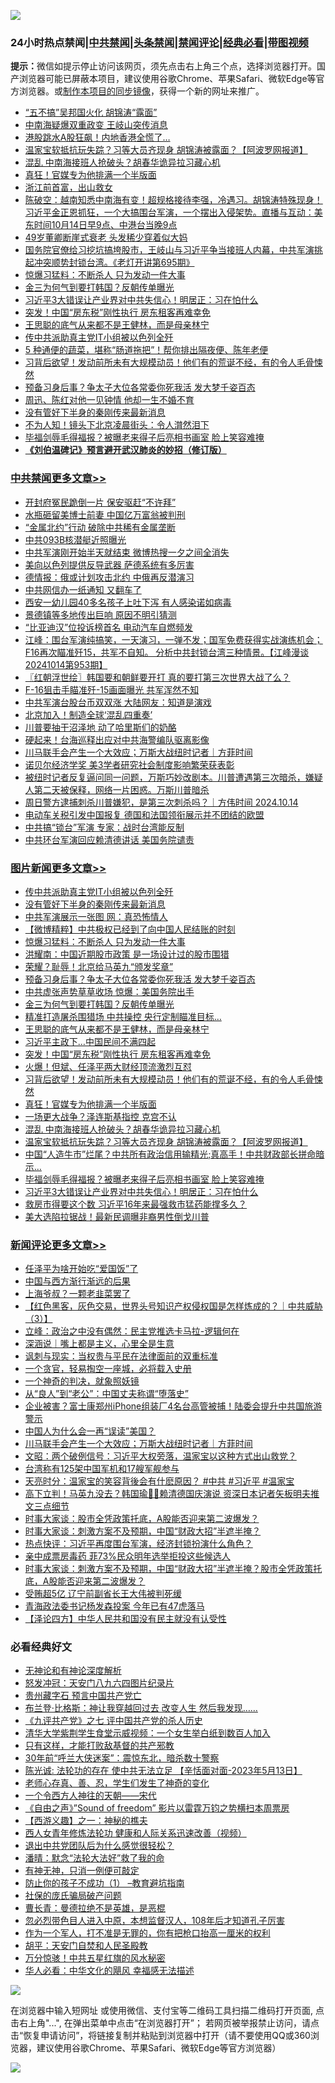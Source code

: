 ![](https://raw.githubusercontent.com/jsvpn/jsproxy/dev/64photo/fqnews-qr.jpg)

<div id="tt">
<h3>24小时热点禁闻|<a href="#%E4%B8%AD%E5%85%B1%E7%A6%81%E9%97%BB%E6%9B%B4%E5%A4%9A%E6%96%87%E7%AB%A0">中共禁闻</a>|<a href="#%E5%9B%BE%E7%89%87%E6%96%B0%E9%97%BB%E6%9B%B4%E5%A4%9A%E6%96%87%E7%AB%A0">头条禁闻</a>|<a href="#%E6%96%B0%E9%97%BB%E8%AF%84%E8%AE%BA%E6%9B%B4%E5%A4%9A%E6%96%87%E7%AB%A0">禁闻评论|<a href="#%E5%BF%85%E7%9C%8B%E7%BB%8F%E5%85%B8%E5%A5%BD%E6%96%87">经典必看</a>|<a href="https://696153.xyz/3" target="_blank">带图视频</a></h3>
<div><b>提示：</b>微信如提示停止访问该网页，须先点击右上角三个点，选择浏览器打开。国产浏览器可能已屏蔽本项目，建议使用谷歌Chrome、苹果Safari、微软Edge等官方浏览器。或<a href="%E5%88%B6%E4%BD%9Cgit%E7%A6%81%E9%97%BB%E9%95%9C%E5%83%8F.md">制作本项目的同步镜像</a>，获得一个新的网址来推广。</div>
<ul>

<li><a href="/cbnews/20241014/2101569.md">“五不搞”吴邦国火化 胡锦涛“露面”</a></li>
<li><a href="/baitai/20241014/2101595.md">中南海疑爆双重政变 王岐山突传消息</a></li>
<li><a href="/baitai/20241014/2101579.md">港股跳水A股狂飙！内地香港全慌了…</a></li>
<li><a href="/topimagenews/20241015/2101802.md">温家宝软抵抗玩失踪？习等大员齐现身 胡锦涛被露面？【阿波罗网报道】</a></li>
<li><a href="/topimagenews/20241015/2101803.md">混乱 中南海接班人抢破头？胡春华诡异拉习藏心机</a></li>
<li><a href="/topimagenews/20241015/2101811.md">真狂！官媒专为他排满一个半版面</a></li>
<li><a href="/finance/20241014/2101622.md">浙江前首富，出山救女</a></li>
<li><a href="/sohnews/20241014/2101573.md">陈破空：越南知悉中南海有变！超规格接待李强，冷遇习。胡锦涛特殊现身！习近平金正恩抓狂，一个大搞围台军演，一个摆出入侵架势。直播与互动：美东时间10月14日早9点、中港台当晚9点</a></li>
<li><a href="/yule/20241015/2101729.md">49岁董卿断崖式衰老 头发稀少穿着似大妈</a></li>
<li><a href="/sohnews/20241014/2101528.md">国务院官僚给习挖坑搞垮股市，王岐山与习近平争当接班人内幕，中共军演挑起冲突顺势封锁台湾。《老灯开讲第695期》</a></li>
<li><a href="/topimagenews/20241015/2101905.md">惊爆习猛料：不断杀人 只为发动一件大事</a></li>
<li><a href="/topimagenews/20241015/2101877.md">金三为何气到要打韩国？反朝传单曝光</a></li>
<li><a href="/topimagenews/20241015/2101707.md">习近平3大错误让产业界对中共失信心！明居正：习在怕什么</a></li>
<li><a href="/topimagenews/20241015/2101852.md">突发！中国“房东税”刚性执行 房东租客再难幸免</a></li>
<li><a href="/topimagenews/20241015/2101854.md">王思聪的底气从来都不是王健林，而是母亲林宁</a></li>
<li><a href="/topimagenews/20241015/2101947.md">传中共派助真主党IT小组被以色列全歼</a></li>
<li><a href="/health/20241014/2101558.md">5 种通便的蔬菜，堪称“肠道拖把”！帮你排出隔夜便、陈年老便</a></li>
<li><a href="/topimagenews/20241015/2101829.md">习背后欲望！发动前所未有大规模动员！他们有的荒诞不经，有的令人毛骨悚然</a></li>
<li><a href="/topimagenews/20241015/2101879.md">预备习身后事？争太子大位各常委你死我活 发大梦千姿百态</a></li>
<li><a href="/yule/20241015/2101730.md">周迅、陈红对他一见钟情 他却一生不婚不育</a></li>
<li><a href="/topimagenews/20241015/2101946.md">没有管好下半身的秦刚传来最新消息</a></li>
<li><a href="/cnnews/20241015/2101805.md">不为人知！镜头下北京凌晨街头：令人潸然泪下</a></li>
<li><a href="/topimagenews/20241015/2101752.md">毕福剑辱毛得福报？被曝老来得子后亮相书画室 脸上笑容难掩</a></li>
<li><b><a href="/comments/20200207/1272816.md" target="_blank">《刘伯温碑记》预言避开武汉肺炎的妙招（修订版）</a></b></li>
</ul>
</div>

<div class="catlist">
<h3><a href="/cbnews/" target="_blank">中共禁闻</a><span><a href="/cbnews/" target="_blank" rel="nofollow">更多文章>></a></span></h3>
<ul>
<li><a href="/cbnews/20241015/2102000.md" target="_blank">开封府冤民跪倒一片 保安驱赶“不许拜”</a></li>
<li><a href="/cbnews/20241015/2101999.md" target="_blank">水瓶砸留美博士前妻 中国亿万富翁被判刑</a></li>
<li><a href="/cbnews/20241015/2101983.md" target="_blank">“金属北约”行动 破除中共稀有金属垄断</a></li>
<li><a href="/cbnews/20241015/2101982.md" target="_blank">中共093B核潜艇近照曝光</a></li>
<li><a href="/cbnews/20241015/2101981.md" target="_blank">中共军演刚开始半天就结束 微博热搜一夕之间全消失</a></li>
<li><a href="/cbnews/20241015/2101980.md" target="_blank">美向以色列提供反导武器 萨德系统有多厉害</a></li>
<li><a href="/cbnews/20241015/2101979.md" target="_blank">德情报：俄或计划攻击北约 中俄再反潜演习</a></li>
<li><a href="/cbnews/20241015/2101978.md" target="_blank">中共网信办一纸通知 又翻车了</a></li>
<li><a href="/cbnews/20241015/2101977.md" target="_blank">西安一幼儿园40多名孩子上吐下泻 有人感染诺如病毒</a></li>
<li><a href="/cbnews/20241015/2101976.md" target="_blank">景德镇等多地传出巨响 原因不明引猜测</a></li>
<li><a href="/cbnews/20241015/2101975.md" target="_blank">“比亚迪汉”位投诉榜首名 电动汽车自燃频发</a></li>
<li><a href="/cbnews/20241015/2101958.md" target="_blank">江峰：围台军演纯搞笑，一天演习，一弹不发；国军免费获得实战演练机会；F16再次瞄准歼15，共军不自知。 分析中共封锁台湾三种情景。【江峰漫谈20241014第953期】</a></li>
<li><a href="/cbnews/20241015/2101953.md" target="_blank">〖红朝浮世绘〗韩国要和朝鲜要开打 真的要打第三次世界大战了么？</a></li>
<li><a href="/cbnews/20241015/2101948.md" target="_blank">F-16狙击手瞄准歼-15画面曝光 共军浑然不知</a></li>
<li><a href="/cbnews/20241015/2101907.md" target="_blank">中共军演台股台币双双涨 大陆网友：知道是演戏</a></li>
<li><a href="/cbnews/20241015/2101881.md" target="_blank">北京加入！制造全球‘混乱四重奏’</a></li>
<li><a href="/cbnews/20241015/2101686.md" target="_blank">川普要抽干沼泽地  动了哈里斯们的奶酪</a></li>
<li><a href="/cbnews/20241015/2101831.md" target="_blank">硬起来！台海巡释出应对中共海警编队驱离影像</a></li>
<li><a href="/comments/20241015/2101828.md" target="_blank">川马联手会产生一个大效应；万斯大战纽时记者｜方菲时间</a></li>
<li><a href="/cbnews/20241014/2101648.md" target="_blank">诺贝尔经济学奖 美3学者研究社会制度影响繁荣获表彰</a></li>
<li><a href="/comments/20241014/2101634.md" target="_blank">被纽时记者反复逼问同一问题，万斯巧妙改剧本。川普遭遇第三次暗杀，嫌疑人第二天被保释，网络一片困惑。万斯川普暗杀</a></li>
<li><a href="/comments/20241014/2101631.md" target="_blank">周日警方逮捕刺杀川普嫌犯，是第三次刺杀吗？｜方伟时间 2024.10.14</a></li>
<li><a href="/cbnews/20241014/2101620.md" target="_blank">电动车关税引发中国报复 德国和法国领衔展示并不团结的欧盟</a></li>
<li><a href="/cbnews/20241014/2101619.md" target="_blank">中共搞“锁台”军演 专家：战时台湾能反制</a></li>
<li><a href="/cbnews/20241014/2101618.md" target="_blank">中共环台军演回应赖清德讲话 美国务院谴责</a></li>

</ul>
</div>
<div class="catlist">
<h3><a href="/topimagenews/" target="_blank">图片新闻</a><span><a href="/topimagenews/" target="_blank" rel="nofollow">更多文章>></a></span></h3>
<ul>
<li><a href="/topimagenews/20241015/2101947.md" target="_blank">传中共派助真主党IT小组被以色列全歼</a></li>
<li><a href="/topimagenews/20241015/2101946.md" target="_blank">没有管好下半身的秦刚传来最新消息</a></li>
<li><a href="/topimagenews/20241015/2101945.md" target="_blank">中共军演展示一张图 网：真恐怖情人</a></li>
<li><a href="/topimagenews/20241015/2101937.md" target="_blank">【微博精粹】中共极权已经到了向中国人民结账的时刻</a></li>
<li><a href="/topimagenews/20241015/2101905.md" target="_blank">惊爆习猛料：不断杀人 只为发动一件大事</a></li>
<li><a href="/topimagenews/20241015/2101904.md" target="_blank">洪耀南：中国近期股市政策 是一场设计过的股市围猎</a></li>
<li><a href="/topimagenews/20241015/2101880.md" target="_blank">荣耀？耻辱！北京给马英九“颁发奖章”</a></li>
<li><a href="/topimagenews/20241015/2101879.md" target="_blank">预备习身后事？争太子大位各常委你死我活 发大梦千姿百态</a></li>
<li><a href="/topimagenews/20241015/2101878.md" target="_blank">中共虚张声势草草收场 惊爆：美国务院出手</a></li>
<li><a href="/topimagenews/20241015/2101877.md" target="_blank">金三为何气到要打韩国？反朝传单曝光</a></li>
<li><a href="/topimagenews/20241015/2101855.md" target="_blank">精准打造屠杀围猎场 中共操控 央行定制瞄准目标…</a></li>
<li><a href="/topimagenews/20241015/2101854.md" target="_blank">王思聪的底气从来都不是王健林，而是母亲林宁</a></li>
<li><a href="/topimagenews/20241015/2101853.md" target="_blank">习近平主政下…中国民间不满四起</a></li>
<li><a href="/topimagenews/20241015/2101852.md" target="_blank">突发！中国“房东税”刚性执行 房东租客再难幸免</a></li>
<li><a href="/topimagenews/20241015/2101830.md" target="_blank">火爆！但斌、任泽平两大财经顶流激烈互怼</a></li>
<li><a href="/topimagenews/20241015/2101829.md" target="_blank">习背后欲望！发动前所未有大规模动员！他们有的荒诞不经，有的令人毛骨悚然</a></li>
<li><a href="/topimagenews/20241015/2101811.md" target="_blank">真狂！官媒专为他排满一个半版面</a></li>
<li><a href="/topimagenews/20241015/2101810.md" target="_blank">一场更大战争？泽连斯基指控 克宫不认</a></li>
<li><a href="/topimagenews/20241015/2101803.md" target="_blank">混乱 中南海接班人抢破头？胡春华诡异拉习藏心机</a></li>
<li><a href="/topimagenews/20241015/2101802.md" target="_blank">温家宝软抵抗玩失踪？习等大员齐现身 胡锦涛被露面？【阿波罗网报道】</a></li>
<li><a href="/topimagenews/20241015/2101801.md" target="_blank">中国“人造牛市”烂尾？中共所有政治信用输精光;真高手！中共财政部长拼命暗示…</a></li>
<li><a href="/topimagenews/20241015/2101752.md" target="_blank">毕福剑辱毛得福报？被曝老来得子后亮相书画室 脸上笑容难掩</a></li>
<li><a href="/topimagenews/20241015/2101707.md" target="_blank">习近平3大错误让产业界对中共失信心！明居正：习在怕什么</a></li>
<li><a href="/topimagenews/20241015/2101706.md" target="_blank">救房市得要这个数 习近平16年来最强救市猛药能撑多久？</a></li>
<li><a href="/topimagenews/20241014/2101678.md" target="_blank">美大选陷拉锯战！最新民调曝非裔男性倒戈川普</a></li>

</ul>
</div>
<div class="catlist">
<h3><a href="/comments/" target="_blank">新闻评论</a><span><a href="/comments/" target="_blank" rel="nofollow">更多文章>></a></span></h3>
<ul>
<li><a href="/comments/20241015/2102008.md" target="_blank">任泽平为啥开始吃“爱国饭”了</a></li>
<li><a href="/comments/20241015/2102007.md" target="_blank">中国与西方渐行渐远的后果</a></li>
<li><a href="/comments/20241015/2101989.md" target="_blank">上海爷叔？一颗老韭菜罢了</a></li>
<li><a href="/comments/20241015/2101974.md" target="_blank">【红色黑客，灰色交易，世界头号知识产权侵权国是怎样炼成的？｜中共威胁（3）】</a></li>
<li><a href="/comments/20241015/2101939.md" target="_blank">立峰：政治之中没有偶然：民主党推选卡马拉-逻辑何在</a></li>
<li><a href="/comments/20241015/2101887.md" target="_blank">深涵说｜嘴上都是主义，心里全是生意</a></li>
<li><a href="/comments/20241015/2101886.md" target="_blank">讽刺与现实：当权贵与平民在法律面前的双重标准</a></li>
<li><a href="/comments/20241015/2101885.md" target="_blank">一个贪官，轻易掏空一座城，必将载入史册</a></li>
<li><a href="/comments/20241015/2101884.md" target="_blank">一个神奇的判决，就象照妖镜</a></li>
<li><a href="/comments/20241015/2101883.md" target="_blank">从“良人”到“老公”：中国丈夫称谓“堕落史”</a></li>
<li><a href="/comments/20241015/2101872.md" target="_blank">企业被害？富士康郑州iPhone组装厂4名台高管被捕！陆委会提升中共国旅游警示</a></li>
<li><a href="/comments/20241015/2101857.md" target="_blank">中国人为什么会一再“误读”美国？</a></li>
<li><a href="/comments/20241015/2101828.md" target="_blank">川马联手会产生一个大效应；万斯大战纽时记者｜方菲时间</a></li>
<li><a href="/comments/20241015/2101827.md" target="_blank">文昭：两个破例信号：习近平大权旁落，温家宝以这种方式出山救党？</a></li>
<li><a href="/comments/20241015/2101826.md" target="_blank">台湾称有125架中国军机和17艘军舰参与</a></li>
<li><a href="/comments/20241015/2101751.md" target="_blank">天亮时分：温家宝的笑容背後会有什麽原因？ #中共 #习近平 #温家宝</a></li>
<li><a href="/comments/20241015/2101705.md" target="_blank">高下立判！马英九没去？韩国瑜👏👏赖清德国庆演说 资深日本记者矢板明夫推文三点细节</a></li>
<li><a href="/comments/20241014/2101702.md" target="_blank">时事大家谈：股市全凭政策托底，A股能否迎来第二波爆发？</a></li>
<li><a href="/comments/20241014/2101701.md" target="_blank">时事大家谈：刺激方案不及预期，中国“财政大招”半遮半掩？</a></li>
<li><a href="/comments/20241014/2101700.md" target="_blank">热点快评：习近平再度围台军演，经济封锁扮演什么角色？</a></li>
<li><a href="/comments/20241014/2101687.md" target="_blank">亲中成票房毒药 菲73%民众明年选举拒投这些候选人</a></li>
<li><a href="/comments/20241014/2101665.md" target="_blank">时事大家谈：刺激方案不及预期，中国“财政大招”半遮半掩？股市全凭政策托底，A股能否迎来第二波爆发？</a></li>
<li><a href="/comments/20241014/2101652.md" target="_blank">受贿超5亿 辽宁前副省长王大伟被判死缓</a></li>
<li><a href="/comments/20241014/2101651.md" target="_blank">青海政法委书记杨发森投案 今年已有47虎落马</a></li>
<li><a href="/comments/20241014/2101636.md" target="_blank">【泽论四方】中华人民共和国没有民主就没有认受性</a></li>

</ul>
</div>

<div class="catlist">
<h3>必看经典好文</h3>
<ul>
<li><a href="/comments/20240801/2069416.md" target="_blank">无神论和有神论深度解析</a></li>
<li><a href="/comments/20200604/783200.md" target="_blank">怒发冲冠：天安门八九六四图片纪录片</a></li>
<li><a href="/comments/20210226/1494382.md" target="_blank">贵州藏字石 预言中国共产党亡</a></li>
<li><a href="/sohnews/20240924/2093135.md" target="_blank">布兰登·比格斯：神让我穿越回过去 改变人生 然后我发现……</a></li>
<li><a href="/bookonline/20131116/201048.md" target="_blank">《九评共产党》之七 评中国共产党的杀人历史</a></li>
<li><a href="/comments/20221213/1822868.md" target="_blank">清华大学紫荆学生食堂示威视频：一个女生举白纸到数百人加入</a></li>
<li><a href="/comments/20220127/1684835.md" target="_blank">只有这样，才能打败敌基督的共产邪教</a></li>
<li><a href="/topimagenews/20171017/843193.md" target="_blank">30年前“呼兰大侠迷案”：震惊东北，暗杀数十警察</a></li>
<li><a href="/comments/20230513/1884082.md" target="_blank">陈光诚: 法轮功的存在 使中共无法立足 【辛恬面对面-2023年5月13日】</a></li>
<li><a href="/cbnews/20211221/1668847.md" target="_blank">老师心存真、善、忍，学生们发生了神奇的变化</a></li>
<li><a href="/lifebaike/20211124/1656686.md" target="_blank">一个令西方人神往的天朝——宋代</a></li>
<li><a href="/comments/20230707/1905138.md" target="_blank">《自由之声》”Sound of freedom” 影片以雷霆万钧之势横扫本周票房</a></li>
<li><a href="/comments/20210210/1484775.md" target="_blank">【西游义趣】之一：神秘的樵夫</a></li>
<li><a href="/comments/20220520/1735217.md" target="_blank">西人女青年修炼法轮功 健康和人际关系迅速改善（视频）</a></li>
<li><a href="/comments/20220806/1768236.md" target="_blank">退出中共党团队后为什么感觉很轻松？</a></li>
<li><a href="/comments/20210312/1502968.md" target="_blank">潘晴：默念“法轮大法好”救了我的命</a></li>
<li><a href="/tculture/20120628/34899.md" target="_blank">有神无神，只消一例便可敲定</a></li>
<li><a href="/lifebaike/20230916/1934424.md" target="_blank">防止你的孩子不成功（1） &#8211;教育避坑指南</a></li>
<li><a href="/comments/20230906/1929991.md" target="_blank">社保的庞氏骗局破产问题</a></li>
<li><a href="/comments/20220727/1763613.md" target="_blank">曹长青：曼德拉绝不是英雄，是恶棍</a></li>
<li><a href="/comments/20220722/1761714.md" target="_blank">忽必烈带色目人进入中原，本想监督汉人，108年后才知道孔子厉害</a></li>
<li><a href="/comments/20221204/1819603.md" target="_blank">作为一个军人，打不准是无罪的，你有把枪口抬高一厘米的权利</a></li>
<li><a href="/comments/20190214/1080789.md" target="_blank">胡平：天安门自焚和人民圣殿教</a></li>
<li><a href="/ccpdope/20210708/1583079.md" target="_blank">万分惊骇！中共五星红旗的风水秘密</a></li>
<li><a href="/comments/20220220/1694796.md" target="_blank">华人必看：中华文化的飓风 幸福感无法描述</a></li>

</ul>
</div>

![](https://raw.githubusercontent.com/jsvpn/jsproxy/dev/64photo/fqnews-qr.jpg)

在浏览器中输入短网址 或使用微信、支付宝等二维码工具扫描二维码打开页面, 点击右上角"...", 在弹出菜单中点击“在浏览器打开”； 若网页被举报禁止访问，请点击“恢复申请访问”，将链接复制并粘贴到浏览器中打开（请不要使用QQ或360浏览器，建议使用谷歌Chrome、苹果Safari、微软Edge等官方浏览器）

![](https://raw.githubusercontent.com/jsvpn/jsproxy/dev/64photo/wx.jpg)